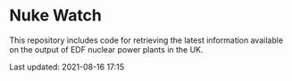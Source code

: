 # Nuke Watch

This repository includes code for retrieving the latest information available on the output of EDF nuclear power plants in the UK.

Last updated: 2021-08-16 17:15